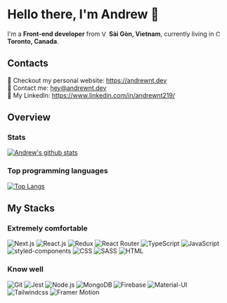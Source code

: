 # Hello there, I'm Andrew :wave:

I'm a **Front-end developer** from <img alt="Vietnam" src="https://www.flaticon.com/svg/static/icons/svg/323/323319.svg" width="13"  /> **Sài Gòn, Vietnam**, currently living in <img alt="Canada" src="https://www.flaticon.com/svg/static/icons/svg/323/323277.svg" width="13" /> **Toronto, Canada**.

## Contacts

:sparkling_heart: Checkout my personal website: https://andrewnt.dev <br/>
:e-mail: Contact me: [hey@andrewnt.dev](mailto:hey@andrewnt.dev) <br/>
:necktie: My LinkedIn: https://www.linkedin.com/in/andrewnt219/ <br/>

## Overview

### Stats

[![Andrew's github stats](https://github-readme-stats.vercel.app/api?username=Andrewnt219&count_private=true)](https://github.com/anuraghazra/github-readme-stats)

### Top programming languages

[![Top Langs](https://github-readme-stats.vercel.app/api/top-langs/?username=Andrewnt219&layout=compact)](https://github.com/anuraghazra/github-readme-stats)

## My Stacks

### Extremely comfortable

<img alt="Next.js" src="https://img.shields.io/badge/-Next.js-000000?style=for-the-badge&logo=Next.js&logoColor=white" /> <img alt="React.js" src="https://img.shields.io/badge/-React.js-61DAFB?style=for-the-badge&logo=React&logoColor=white" /> <img alt="Redux" src="https://img.shields.io/badge/-Redux-764ABC?style=for-the-badge&logo=Redux&logoColor=white" /> <img alt="React Router" src="https://img.shields.io/badge/-React%20Router-CA4245?style=for-the-badge&logo=React%20Router&logoColor=white" /> <img alt="TypeScript" src="https://img.shields.io/badge/-TypeScript-007ACC?style=for-the-badge&logo=TypeScript&logoColor=white" /> <img alt="JavaScript" src="https://img.shields.io/badge/-JavaScript-F7DF1E?style=for-the-badge&logo=JavaScript&logoColor=white" /> <img alt="styled-components" src="https://img.shields.io/badge/-styled--components-DB7093?style=for-the-badge&logo=styled-components&logoColor=white" /> <img alt="CSS" src="https://img.shields.io/badge/-CSS3-1572B6?style=for-the-badge&logo=CSS3&logoColor=white" /> <img alt="SASS" src="https://img.shields.io/badge/-SASS-CC6699?style=for-the-badge&logo=SASS&logoColor=white" /> <img alt="HTML" src="https://img.shields.io/badge/-HTML5-E34F26?style=for-the-badge&logo=HTML5&logoColor=white" />

### Know well

<img alt="Git" src="https://img.shields.io/badge/-Git-F05032?style=for-the-badge&logo=Git&logoColor=white" /> <img alt="Jest" src="https://img.shields.io/badge/-Jest-C21325?style=for-the-badge&logo=Jest&logoColor=white" /> <img alt="Node.js" src="https://img.shields.io/badge/-Node.js-339933?style=for-the-badge&logo=Node.js&logoColor=white" /> <img alt="MongoDB" src="https://img.shields.io/badge/-MongoDB-47A248?style=for-the-badge&logo=MongoDB&logoColor=white" /> <img alt="Firebase" src="https://img.shields.io/badge/-Firebase-FFCA28?style=for-the-badge&logo=Firebase&logoColor=white" /> <img alt="Material-UI" src="https://img.shields.io/badge/-Material%20UI-0081CB?style=for-the-badge&logo=Material-UI&logoColor=white" /> <img alt="Tailwindcss" src="https://img.shields.io/badge/-Tailwindcss-38B2AC?style=for-the-badge&logo=Tailwind%20CSS&logoColor=white" /> <img alt="Framer Motion" src="https://img.shields.io/badge/-Framer%20Motion-0055FF?style=for-the-badge&logo=Framer&logoColor=white" />
